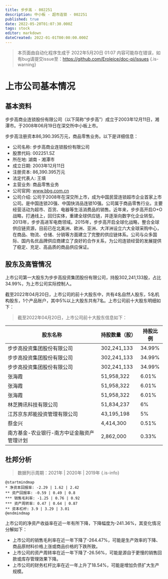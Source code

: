 ```yaml
---
title: 步步高 - 002251
description: 中小板 - 超市连锁 - 002251
published: true
date: 2022-05-20T01:07:30.000Z
tags: stock
editor: markdown
dateCreated: 2022-01-01T00:00:00.000Z
---
```


> 本页面由自动化程序生成于 2022年5月20日 01:07
> 内容可能存在错误，如有bug请提交issue至：https://github.com/Eroleice/doc-pi/issues
{.is-warning}

# 上市公司基本情况

## 基本资料

步步高商业连锁股份有限公司（以下简称“步步高”）成立于2003年12月11日，湘潭市。于2008年06月19日在深交所中小板上市。

步步高注册资本86,390.395万元，商品零售业务。以下是详细信息：

- 公司名称: 步步高商业连锁股份有限公司
- 股票代码: 002251.SZ
- 所在地: 湖南 - 湘潭市
- 成立日期: 2003年12月11日
- 注册资本: 86,390.395万元
- 法定代表人: 王填
- 主营业务: 商品零售业务
- 公司官网: www.bbg.com.cn
- 公司介绍: 公司于2008年在深交所上市，成为中国民营连锁超市企业首家上市公司。是中国连锁20强、中国快消品连锁10强。公司属于商品零售行业。主要经营活动为超市、百货、电器等生活消费品的销售。近年来，步步高开启O+O战略，打通线上，回归实体，重建全球供应链，并逐渐向数字化企业转型。2013年，步步高进军电商领域。2015年，步步高开启全球化战略，整合全球供应链资源，目前已在北美洲、欧洲、亚洲、大洋洲设立六大全球采购中心，在商品、物流、仓储、分销等方面建立了完整的供应链体系。公司与众多国际、国内名优品牌供应商建立了良好的合作关系，为公司连锁经营的发展提供了稳定、充足、高品质的商品供应保证。


## 股东及高管情况

上市公司第一大股东为步步高投资集团股份有限公司，持股302,241,133股，占比34.99%，为上市公司实际控制人。

截至2022年04月20日，上市公司的前十大股东中，共有4名自然人股东，5名机构股东，1个产品账户，其中5%以上大股东共有7名。上市公司前十大股东明细如下：

> 截至2022年04月20日，上市公司前十大股东信息如下：

| 股东名称 | 持股数量（股） | 持股比例 |
| --- | --- | --- |
| 步步高投资集团股份有限公司 | 302,241,133 | 34.99% |
| 步步高投资集团股份有限公司 | 302,241,133 | 34.99% |
| 步步高投资集团股份有限公司 | 302,241,133 | 34.99% |
| 张海霞 | 51,958,322 | 6.01% |
| 张海霞 | 51,958,322 | 6.01% |
| 张海霞 | 51,958,322 | 6.01% |
| 林芝腾讯科技有限公司 | 51,834,237 | 6% |
| 江苏京东邦能投资管理有限公司 | 43,195,198 | 5% |
| 蔡金兴 | 4,414,300 | 0.51% |
| 南方基金-农业银行-南方中证金融资产管理计划 | 2,862,000 | 0.33% |




## 杜邦分析

> 数据列示周期：2021年 | 2020年 | 2019年
{.is-info}

```plantuml
@startmindmap
* 净资本回报率: -2.29 | 1.62 | 2.42
** 资产回报率: -0.59 | 0.49 | 0.8
*** 销售毛利率: -1.25 | 0.76 | 0.92
*** 资产周转率: 0.47 | 0.64 | 0.87
** 资本杠杆: 3.9 | 3.29 | 3.01
@endmindmap
```

上市公司的净资产收益率在近一年有所下降，下降幅度为-241.36%，其变化情况分解如下：
- 上市公司的销售毛利率在近一年下降了-264.47%，可能是生产效率的下降、商品原材料价格上涨或商品价格的下跌所致。
- 上市公司的资产周转率在近一年下降了-26.56%，可能是源自于更慢的销售回款或库存管理效果下降。
- 上市公司的财务杠杆比率在近一年上升了18.54%，可能是增加负债扩大生产规模。

